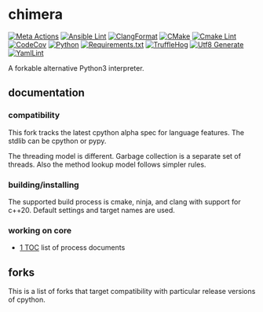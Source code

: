 # chimera

[![Meta Actions](https://github.com/asakatida/chimera/actions/workflows/actions.yml/badge.svg)](https://github.com/asakatida/chimera/actions/workflows/actions.yml)
[![Ansible Lint](https://github.com/asakatida/chimera/actions/workflows/ansible-lint.yml/badge.svg)](https://github.com/asakatida/chimera/actions/workflows/ansible-lint.yml)
[![ClangFormat](https://github.com/asakatida/chimera/actions/workflows/clang-format.yml/badge.svg)](https://github.com/asakatida/chimera/actions/workflows/clang-format.yml)
[![CMake](https://github.com/asakatida/chimera/actions/workflows/cmake.yml/badge.svg)](https://github.com/asakatida/chimera/actions/workflows/cmake.yml)
[![Cmake Lint](https://github.com/asakatida/chimera/actions/workflows/cmakelint.yml/badge.svg)](https://github.com/asakatida/chimera/actions/workflows/cmakelint.yml)
[![CodeCov](https://github.com/asakatida/chimera/actions/workflows/codecov.yml/badge.svg)](https://github.com/asakatida/chimera/actions/workflows/codecov.yml)
[![Python](https://github.com/asakatida/chimera/actions/workflows/python.yml/badge.svg)](https://github.com/asakatida/chimera/actions/workflows/python.yml)
[![Requirements.txt](https://github.com/asakatida/chimera/actions/workflows/requirements-txt.yml/badge.svg)](https://github.com/asakatida/chimera/actions/workflows/requirements-txt.yml)
[![TruffleHog](https://github.com/asakatida/chimera/actions/workflows/trufflehog.yml/badge.svg)](https://github.com/asakatida/chimera/actions/workflows/trufflehog.yml)
[![Utf8 Generate](https://github.com/asakatida/chimera/actions/workflows/utf8-generate.yml/badge.svg)](https://github.com/asakatida/chimera/actions/workflows/utf8-generate.yml)
[![YamlLint](https://github.com/asakatida/chimera/actions/workflows/yamllint.yml/badge.svg)](https://github.com/asakatida/chimera/actions/workflows/yamllint.yml)

A forkable alternative Python3 interpreter.

## documentation

### compatibility

This fork tracks the latest cpython alpha spec for language features.  The stdlib can be cpython or pypy.

The threading model is different.  Garbage collection is a separate set of threads.  Also the method lookup model follows simpler rules.

### building/installing

The supported build process is cmake, ninja, and clang with support for c++20.  Default settings and target names are used.

### working on core

- [1 TOC](process/1_TOC.md) list of process documents

## forks

This is a list of forks that target compatibility with particular release versions of cpython.
